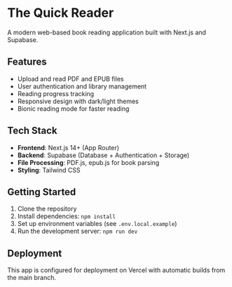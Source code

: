 # The Quick Reader

A modern web-based book reading application built with Next.js and Supabase.

## Features

- Upload and read PDF and EPUB files
- User authentication and library management
- Reading progress tracking
- Responsive design with dark/light themes
- Bionic reading mode for faster reading

## Tech Stack

- **Frontend**: Next.js 14+ (App Router)
- **Backend**: Supabase (Database + Authentication + Storage)
- **File Processing**: PDF.js, epub.js for book parsing
- **Styling**: Tailwind CSS

## Getting Started

1. Clone the repository
2. Install dependencies: `npm install`
3. Set up environment variables (see `.env.local.example`)
4. Run the development server: `npm run dev`

## Deployment

This app is configured for deployment on Vercel with automatic builds from the main branch.

<!-- Force deployment update - 2025-07-19 04:20 -->
